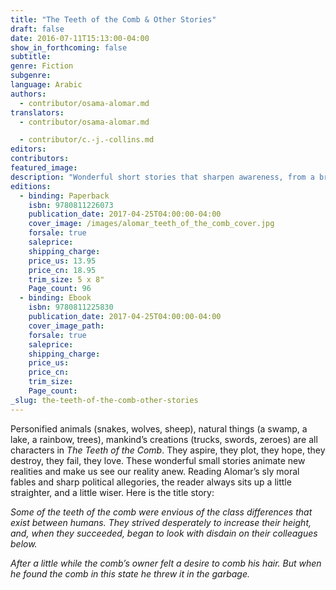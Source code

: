 ```yaml
---
title: "The Teeth of the Comb & Other Stories"
draft: false
date: 2016-07-11T15:13:00-04:00
show_in_forthcoming: false
subtitle:
genre: Fiction
subgenre:
language: Arabic
authors:
  - contributor/osama-alomar.md
translators:
  - contributor/osama-alomar.md

  - contributor/c.-j.-collins.md
editors:
contributors:
featured_image:
description: "Wonderful short stories that sharpen awareness, from a brilliantly gifted Syrian refugee "
editions:
  - binding: Paperback
    isbn: 9780811226073
    publication_date: 2017-04-25T04:00:00-04:00
    cover_image: /images/alomar_teeth_of_the_comb_cover.jpg
    forsale: true
    saleprice:
    shipping_charge:
    price_us: 13.95
    price_cn: 18.95
    trim_size: 5 x 8"
    Page_count: 96
  - binding: Ebook
    isbn: 9780811225830
    publication_date: 2017-04-25T04:00:00-04:00
    cover_image_path:
    forsale: true
    saleprice:
    shipping_charge:
    price_us:
    price_cn:
    trim_size:
    Page_count:
_slug: the-teeth-of-the-comb-other-stories
---
```


Personified animals (snakes, wolves, sheep), natural things (a swamp, a lake, a rainbow, trees), mankind’s creations (trucks, swords, zeroes) are all characters in _The Teeth of the Comb_. They aspire, they plot, they hope, they destroy, they fail, they love. These wonderful small stories animate new realities and make us see our reality anew. Reading Alomar’s sly moral fables and sharp political allegories, the reader always sits up a little straighter, and a little wiser. Here is the title story:

_Some of the teeth of the comb were envious of the class differences that exist between humans. They strived desperately to increase their height, and, when they succeeded, began to look with disdain on their colleagues below._

_After a little while the comb’s owner felt a desire to comb his hair. But when he found the comb in this state he threw it in the garbage._

